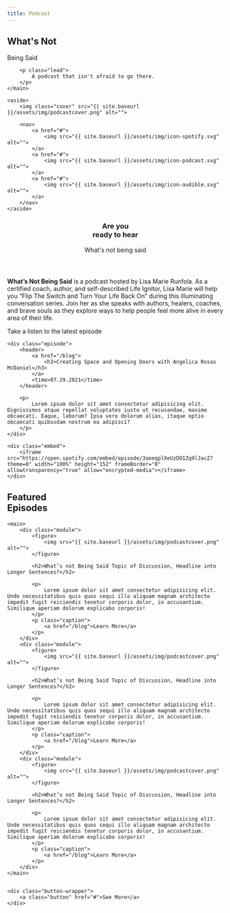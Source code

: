 ```yaml
---
title: Podcast
---
```


<section class="section hero podcast__hero">
    <main>
        <h1>What's Not</h1>
        <div class="cursive">Being Said</div>

        <p class="lead">
            A podcast that isn't afraid to go there.
        </p>
    </main>

    <aside>
        <img class="cover" src="{{ site.baseurl }}/assets/img/podcastcover.png" alt="">

        <nav>
            <a href="#">
                <img src="{{ site.baseurl }}/assets/img/icon-spotify.svg" alt="">
            </a>
            <a href="#">
                <img src="{{ site.baseurl }}/assets/img/icon-podcast.svg" alt="">
            </a>
            <a href="#">
                <img src="{{ site.baseurl }}/assets/img/icon-audible.svg" alt="">
            </a>
        </nav>
    </aside>
</section>

<section class="section podcast__intro">
    <header>
        <h3>
            Are you <br>
            <span class="shift">
                ready to hear
            </span>
        </h3>
        <div class="cursive">
            What's not being said
        </div>
    </header>
    <main>
        <p class="lead">
            <strong>What’s Not Being Said</strong> is a podcast hosted by Lisa Marie Runfola. As a certified coach, author, and self-described Life Ignitor, Lisa Marie will help you “Flip The Switch and Turn Your Life Back On” during this illuminating conversation series. Join her as she speaks with authors, healers, coaches, and brave souls as they explore ways to help people feel more alive in every area of their life.
        </p>
    </main>
</section>

<section class="section podcast__latest">
    <p class="caption">
        Take a listen to the latest episode
    </p>

    <div class="episode">
        <header>
            <a href="/blog">
                <h3>Creating Space and Opening Doors with Angelica Rosas McDaniel</h3>
            </a>
            <time>07.29.2021</time>
        </header>
        
        <p>
            Lorem ipsum dolor sit amet consectetur adipisicing elit. Dignissimos atque repellat voluptates iusto ut recusandae, maxime obcaecati. Eaque, laborum? Ipsa vero dolorum alias, itaque optio obcaecati quibusdam nostrum ea adipisci?
        </p>
    </div>

    <div class="embed">
        <iframe src="https://open.spotify.com/embed/episode/3aoeqplXeUzDO1Zq9lJacZ?theme=0" width="100%" height="152" frameBorder="0" allowtransparency="true" allow="encrypted-media"></iframe>
    </div>
</section>

<section class="section podcast__featured">
    <h1>Featured <br class="hide--mobile">
        <span class="shift">
            Episodes
        </span>
    </h1>

    <main>
        <div class="module">
            <figure>
                <img src="{{ site.baseurl }}/assets/img/podcastcover.png" alt="">
            </figure>
    
            <h2>What’s not Being Said Topic of Discussion, Headline into Longer Sentences?</h2>
    
            <p>
                Lorem ipsum dolor sit amet consectetur adipisicing elit. Unde necessitatibus quis quos sequi illo aliquam magnam architecto impedit fugit reiciendis tenetur corporis dolor, in accusantium. Similique aperiam dolorum explicabo corporis!
            </p>
            <p class="caption">
                <a href="/blog">Learn More</a>
            </p>
        </div>
        <div class="module">
            <figure>
                <img src="{{ site.baseurl }}/assets/img/podcastcover.png" alt="">
            </figure>
    
            <h2>What’s not Being Said Topic of Discussion, Headline into Longer Sentences?</h2>
    
            <p>
                Lorem ipsum dolor sit amet consectetur adipisicing elit. Unde necessitatibus quis quos sequi illo aliquam magnam architecto impedit fugit reiciendis tenetur corporis dolor, in accusantium. Similique aperiam dolorum explicabo corporis!
            </p>
            <p class="caption">
                <a href="/blog">Learn More</a>
            </p>
        </div>
        <div class="module">
            <figure>
                <img src="{{ site.baseurl }}/assets/img/podcastcover.png" alt="">
            </figure>
    
            <h2>What’s not Being Said Topic of Discussion, Headline into Longer Sentences?</h2>
    
            <p>
                Lorem ipsum dolor sit amet consectetur adipisicing elit. Unde necessitatibus quis quos sequi illo aliquam magnam architecto impedit fugit reiciendis tenetur corporis dolor, in accusantium. Similique aperiam dolorum explicabo corporis!
            </p>
            <p class="caption">
                <a href="/blog">Learn More</a>
            </p>
        </div>
    </main>

    
    <div class="button-wrapper">
        <a class="button" href="#">See More</a>
    </div>
</section>